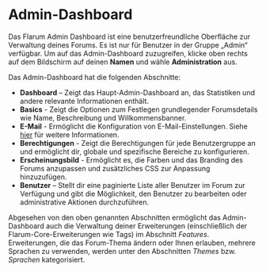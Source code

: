 # Admin-Dashboard

Das Flarum Admin Dashboard ist eine benutzerfreundliche Oberfläche zur Verwaltung deines Forums. Es ist nur für Benutzer in der Gruppe „Admin“ verfügbar. Um auf das Admin-Dashboard zuzugreifen, klicke oben rechts auf dem Bildschirm auf deinen **Namen** und wähle **Administration** aus.

Das Admin-Dashboard hat die folgenden Abschnitte:
- **Dashboard** – Zeigt das Haupt-Admin-Dashboard an, das Statistiken und andere relevante Informationen enthält.
- **Basics** - Zeigt die Optionen zum Festlegen grundlegender Forumsdetails wie Name, Beschreibung und Willkommensbanner.
- **E-Mail** - Ermöglicht die Konfiguration von E-Mail-Einstellungen. Siehe [hier](https://docs.flarum.org/mail) für weitere Informationen.
- **Berechtigungen** - Zeigt die Berechtigungen für jede Benutzergruppe an und ermöglicht dir, globale und spezifische Bereiche zu konfigurieren.
- **Erscheinungsbild** - Ermöglicht es, die Farben und das Branding des Forums anzupassen und zusätzliches CSS zur Anpassung hinzuzufügen.
- **Benutzer** – Stellt dir eine paginierte Liste aller Benutzer im Forum zur Verfügung und gibt die Möglichkeit, den Benutzer zu bearbeiten oder administrative Aktionen durchzuführen.

Abgesehen von den oben genannten Abschnitten ermöglicht das Admin-Dashboard auch die Verwaltung deiner Erweiterungen (einschließlich der Flarum-Core-Erweiterungen wie Tags) im Abschnitt _Features_. Erweiterungen, die das Forum-Thema ändern oder Ihnen erlauben, mehrere Sprachen zu verwenden, werden unter den Abschnitten _Themes_ bzw. _Sprachen_ kategorisiert.
